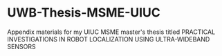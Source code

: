 # UWB-Thesis-MSME-UIUC
Appendix materials for my UIUC MSME master's thesis titled PRACTICAL INVESTIGATIONS IN ROBOT LOCALIZATION USING ULTRA-WIDEBAND SENSORS
